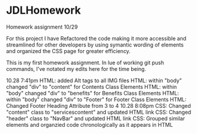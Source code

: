 # JDLHomework
Homework assignment 10/29

For this project I have Refactored the code making it more accessible and streamlined for other developers by using symantic wording of elements and organized the CSS page for greater efficiency. 

This is my first homework assignment. In lue of working git push commands, I've notated my edits here for the time being. 

10.28 7:41pm
HTML: added Alt tags to all IMG files
HTML: within "body" changed "div" to "content" for Contents Class Elements
HTML: within "body" changed "div" to "benefits" for Benefits Class Elements
HTML: within "body" changed "div" to "Footer" for Footer Class Elements
HTML: Changed Footer Heading Attribute from 3 to 4
10.28 8:08pm
CSS: Changed "content" class to "servicescontent" and updated HTML link
CSS: Changed "header" class to "NavBar" and updated HTML link
CSS: Grouped similar elements and organzied code chronologically as it appears in HTML

